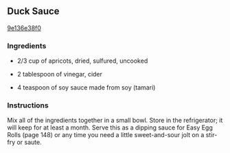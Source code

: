 ## Duck Sauce

[9e136e38f0](http://www.epicurious.com/recipes/food/views/duck-sauce-377198)

### Ingredients

 - 2/3 cup of apricots, dried, sulfured, uncooked

 - 2 tablespoon of vinegar, cider

 - 4 teaspoon of soy sauce made from soy (tamari)

### Instructions

Mix all of the ingredients together in a small bowl. Store in the refrigerator; it will keep for at least a month. Serve this as a dipping sauce for Easy Egg Rolls (page 148) or any time you need a little sweet-and-sour jolt on a stir-fry or saute.
